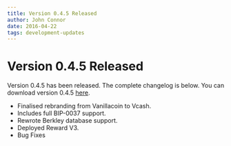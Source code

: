 ```yaml
---
title: Version 0.4.5 Released
author: John Connor
date: 2016-04-22
tags: development-updates
---
```

# Version 0.4.5 Released
Version 0.4.5 has been released. The complete changelog is below. You can
download version 0.4.5 [here](https://vcash.info/downloads).

- Finalised rebranding from Vanillacoin to Vcash.
- Includes full BIP-0037 support.
- Rewrote Berkley database support.
- Deployed Reward V3.
- Bug Fixes
